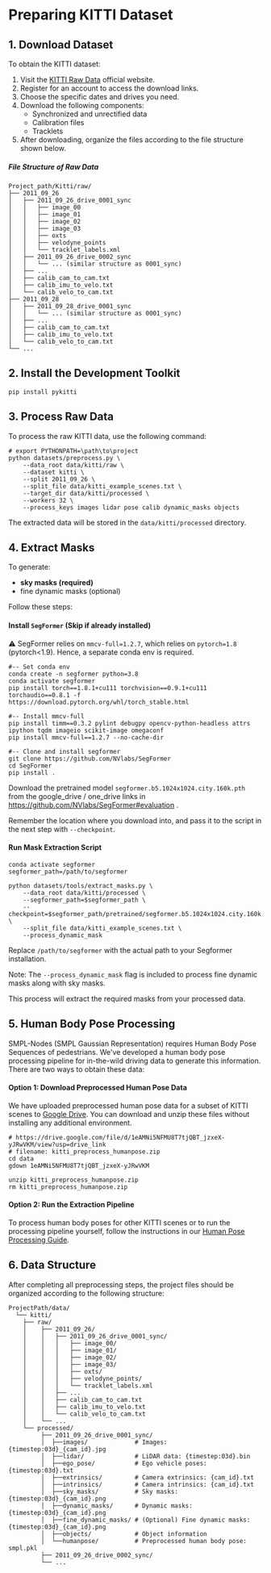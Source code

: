 # Preparing KITTI Dataset
## 1. Download Dataset

To obtain the KITTI dataset:

1. Visit the [KITTI Raw Data](https://www.cvlibs.net/datasets/kitti/raw_data.php) official website.
2. Register for an account to access the download links.
3. Choose the specific dates and drives you need.
4. Download the following components:
   - Synchronized and unrectified data
   - Calibration files
   - Tracklets
5. After downloading, organize the files according to the file structure shown below.

##### File Structure of Raw Data
```
Project_path/Kitti/raw/
├── 2011_09_26
│   ├── 2011_09_26_drive_0001_sync
│   │   ├── image_00
│   │   ├── image_01
│   │   ├── image_02
│   │   ├── image_03
│   │   ├── oxts
│   │   ├── velodyne_points
│   │   └── tracklet_labels.xml
│   ├── 2011_09_26_drive_0002_sync
│   │   └── ... (similar structure as 0001_sync)
│   ├── ...
│   ├── calib_cam_to_cam.txt
│   ├── calib_imu_to_velo.txt
│   └── calib_velo_to_cam.txt
├── 2011_09_28
│   ├── 2011_09_28_drive_0001_sync
│   │   └── ... (similar structure as 0001_sync)
│   ├── ...
│   ├── calib_cam_to_cam.txt
│   ├── calib_imu_to_velo.txt
│   └── calib_velo_to_cam.txt
└── ...
```

## 2. Install the Development Toolkit
``` shell
pip install pykitti
```

## 3. Process Raw Data

To process the raw KITTI data, use the following command:

``` shell
# export PYTHONPATH=\path\to\project
python datasets/preprocess.py \
    --data_root data/kitti/raw \
    --dataset kitti \
    --split 2011_09_26 \
    --split_file data/kitti_example_scenes.txt \
    --target_dir data/kitti/processed \
    --workers 32 \
    --process_keys images lidar pose calib dynamic_masks objects
```

The extracted data will be stored in the `data/kitti/processed` directory.

## 4. Extract Masks

To generate:

- **sky masks (required)** 
- fine dynamic masks (optional)

Follow these steps:

#### Install `SegFormer` (Skip if already installed)

:warning: SegFormer relies on `mmcv-full=1.2.7`, which relies on `pytorch=1.8` (pytorch<1.9). Hence, a separate conda env is required.

```shell
#-- Set conda env
conda create -n segformer python=3.8
conda activate segformer
pip install torch==1.8.1+cu111 torchvision==0.9.1+cu111 torchaudio==0.8.1 -f https://download.pytorch.org/whl/torch_stable.html

#-- Install mmcv-full
pip install timm==0.3.2 pylint debugpy opencv-python-headless attrs ipython tqdm imageio scikit-image omegaconf
pip install mmcv-full==1.2.7 --no-cache-dir

#-- Clone and install segformer
git clone https://github.com/NVlabs/SegFormer
cd SegFormer
pip install .
```

Download the pretrained model `segformer.b5.1024x1024.city.160k.pth` from the google_drive / one_drive links in https://github.com/NVlabs/SegFormer#evaluation .

Remember the location where you download into, and pass it to the script in the next step with `--checkpoint`.

#### Run Mask Extraction Script

```shell
conda activate segformer
segformer_path=/path/to/segformer

python datasets/tools/extract_masks.py \
    --data_root data/kitti/processed \
    --segformer_path=$segformer_path \
    --checkpoint=$segformer_path/pretrained/segformer.b5.1024x1024.city.160k.pth \
    --split_file data/kitti_example_scenes.txt \
    --process_dynamic_mask
```

Replace `/path/to/segformer` with the actual path to your Segformer installation.

Note: The `--process_dynamic_mask` flag is included to process fine dynamic masks along with sky masks.

This process will extract the required masks from your processed data.

## 5. Human Body Pose Processing

SMPL-Nodes (SMPL Gaussian Representation) requires Human Body Pose Sequences of pedestrians. We've developed a human body pose processing pipeline for in-the-wild driving data to generate this information. There are two ways to obtain these data:

#### Option 1: Download Preprocessed Human Pose Data

We have uploaded preprocessed human pose data for a subset of KITTI scenes to [Google Drive](https://drive.google.com/drive/folders/187w1rwEZ5i9tb4y-dOJVTnIZAtKPR7_j). You can download and unzip these files without installing any additional environment.

```shell
# https://drive.google.com/file/d/1eAMNi5NFMU8T7tjQBT_jzxeX-yJRwVKM/view?usp=drive_link
# filename: kitti_preprocess_humanpose.zip
cd data
gdown 1eAMNi5NFMU8T7tjQBT_jzxeX-yJRwVKM

unzip kitti_preprocess_humanpose.zip
rm kitti_preprocess_humanpose.zip
```

#### Option 2: Run the Extraction Pipeline

To process human body poses for other KITTI scenes or to run the processing pipeline yourself, follow the instructions in our [Human Pose Processing Guide](./HumanPose.md).

## 6. Data Structure

After completing all preprocessing steps, the project files should be organized according to the following structure:

```shell
ProjectPath/data/
  └── kitti/
    ├── raw/
    │    ├── 2011_09_26/
    │    │   ├── 2011_09_26_drive_0001_sync/
    │    │   │   ├── image_00/
    │    │   │   ├── image_01/
    │    │   │   ├── image_02/
    │    │   │   ├── image_03/
    │    │   │   ├── oxts/
    │    │   │   ├── velodyne_points/
    │    │   │   └── tracklet_labels.xml
    │    │   ├── ...
    │    │   ├── calib_cam_to_cam.txt
    │    │   ├── calib_imu_to_velo.txt
    │    │   └── calib_velo_to_cam.txt
    │    └── ...
    └── processed/
         ├── 2011_09_26_drive_0001_sync/
         │  ├──images/             # Images: {timestep:03d}_{cam_id}.jpg
         │  ├──lidar/              # LiDAR data: {timestep:03d}.bin
         │  ├──ego_pose/           # Ego vehicle poses: {timestep:03d}.txt
         │  ├──extrinsics/         # Camera extrinsics: {cam_id}.txt
         │  ├──intrinsics/         # Camera intrinsics: {cam_id}.txt
         │  ├──sky_masks/          # Sky masks: {timestep:03d}_{cam_id}.png
         │  ├──dynamic_masks/      # Dynamic masks: {timestep:03d}_{cam_id}.png
         │  ├──fine_dynamic_masks/ # (Optional) Fine dynamic masks: {timestep:03d}_{cam_id}.png
         │  ├──objects/            # Object information
         │  └──humanpose/          # Preprocessed human body pose: smpl.pkl
         ├── 2011_09_26_drive_0002_sync/
         └── ...
```
